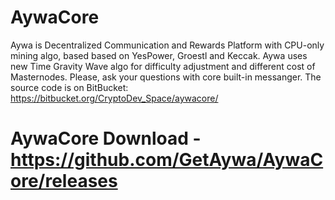# AywaCore
Aywa is Decentralized Communication and Rewards Platform with CPU-only mining algo, based based on YesPower, Groestl and Keccak. Aywa uses new Time Gravity Wave algo for difficulty adjustment and different cost of Masternodes.
Please, ask your questions with core built-in messanger.
The source code is on BitBucket: https://bitbucket.org/CryptoDev_Space/aywacore/

# AywaCore Download - https://github.com/GetAywa/AywaCore/releases

